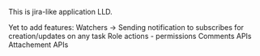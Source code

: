 This is jira-like application LLD.

Yet to add features:
Watchers -> Sending notification to subscribes for creation/updates on any task
Role actions - permissions
Comments APIs
Attachement APIs
